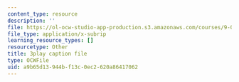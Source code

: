 ```yaml
---
content_type: resource
description: ''
file: https://ol-ocw-studio-app-production.s3.amazonaws.com/courses/9-00sc-introduction-to-psychology-fall-2011/a9b65d13944bf13c0ec2620a86417062_bihrpOS0qtY.srt
file_type: application/x-subrip
learning_resource_types: []
resourcetype: Other
title: 3play caption file
type: OCWFile
uid: a9b65d13-944b-f13c-0ec2-620a86417062
---
```


